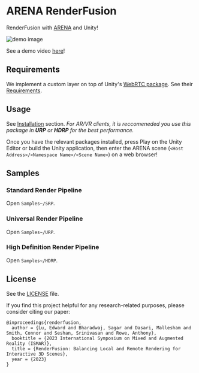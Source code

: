 # ARENA RenderFusion

RenderFusion with [ARENA](https://arenaxr.org/) and Unity!

<img alt="demo image" src="Documentation~/images/demo.png">

See a demo video [here](https://www.youtube.com/watch?v=6mA4k9myuOM)!

## Requirements

We implement a custom layer on top of Unity's [WebRTC package](https://docs.unity3d.com/Packages/com.unity.webrtc@3.0/manual/index.html). See their [Requirements](https://docs.unity3d.com/Packages/com.unity.webrtc@3.0/manual/requirements.html).

## Usage

See [Installation](Documentation~/install.md) section. *For AR/VR clients, it is reccomeneded you use this package in __URP__ or __HDRP__ for the best performance.*

Once you have the relevant packages installed, press Play on the Unity Editor or build the Unity application, then enter the ARENA scene (`<Host Address>/<Namespace Name>/<Scene Name>`) on a web browser!

## Samples

### Standard Render Pipeline
Open `Samples~/SRP`.

### Universal Render Pipeline
Open `Samples~/URP`.

### High Definition Render Pipeline
Open `Samples~/HDRP`.

## License
See the [LICENSE](LICENSE) file.

If you find this project helpful for any research-related purposes, please consider citing our paper:
```
@inproceedings{renderfusion,
  author = {Lu, Edward and Bharadwaj, Sagar and Dasari, Mallesham and Smith, Connor and Seshan, Srinivasan and Rowe, Anthony},
  booktitle = {2023 International Symposium on Mixed and Augmented Reality (ISMAR)},
  title = {RenderFusion: Balancing Local and Remote Rendering for Interactive 3D Scenes},
  year = {2023}
}
```
